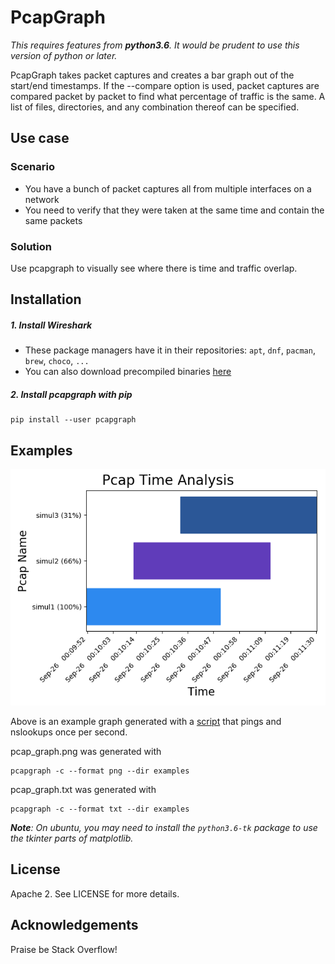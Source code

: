 # PcapGraph
*This requires features from **python3.6**. It would be prudent to use this 
version of python or later.*

PcapGraph takes packet captures and creates a bar graph out of the start/end
timestamps. If the --compare option is used, packet captures are compared 
packet by packet to find what percentage of traffic is the same. A list of 
files, directories, and any combination thereof can be specified.
## Use case
### Scenario
* You have a bunch of packet captures all from multiple interfaces on a 
network
* You need to verify that they were taken at the same time and contain the 
same packets 
 
### Solution
Use pcapgraph to visually see where there is time and traffic overlap.

## Installation
##### 1. Install Wireshark
* These package managers have it in their repositories:
`apt`, `dnf`, `pacman`, `brew`, `choco`, `...`
* You can also download precompiled binaries [here](https://www.wireshark.org/download.html)

##### 2. Install pcapgraph with pip
    pip install --user pcapgraph
    
## Examples
![Alt text](/examples/pcap_graph.png?raw=true "An example graph.")

Above is an example graph generated with a 
[script](/examples/generate_example_pcaps.py) that pings and nslookups once 
per second. 

pcap_graph.png was generated with 

    pcapgraph -c --format png --dir examples

pcap_graph.txt was generated with 

    pcapgraph -c --format txt --dir examples
    
***Note**: On ubuntu, you may need to install the `python3.6-tk` package to 
use the tkinter parts of matplotlib.*

## License
Apache 2. See LICENSE for more details.

## Acknowledgements
Praise be Stack Overflow!